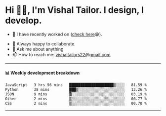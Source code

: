 # Hi 👋🏻, I'm Vishal Tailor. I design, I develop.

- 🔭 I have recently worked on ([check here](https://vishaltailor.com)😁).
<!-- - 🎦 Currently watching: JavaScript: The Hard Parts By Will Sentance. -->
- 👯 Always happy to collaborate.
- 💬 Ask me about anything
- 📫 How to reach me: <a href="mailto:vishaltailors22@gmail.com">vishaltailors22@gmail.com</a>

<hr /> 
<h4>📊 Weekly development breakdown</h4>
<!--START_SECTION:waka-->

```txt
JavaScript   3 hrs 56 mins   ████████████████████▒░░░░   81.59 %
Python       38 mins         ███▒░░░░░░░░░░░░░░░░░░░░░   13.26 %
JSON         9 mins          ▓░░░░░░░░░░░░░░░░░░░░░░░░   03.19 %
Other        2 mins          ▒░░░░░░░░░░░░░░░░░░░░░░░░   00.77 %
CSS          2 mins          ▒░░░░░░░░░░░░░░░░░░░░░░░░   00.70 %
```

<!--END_SECTION:waka-->
<hr /> 

<!-- ![](./profile-3d-contrib/profile-green-animate.svg) -->
